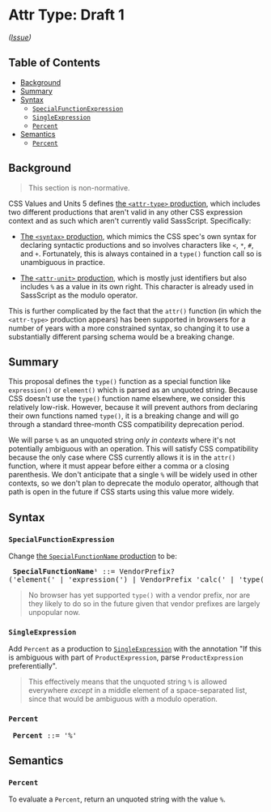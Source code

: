 # Attr Type: Draft 1

*([Issue](https://github.com/sass/sass/issues/4030))*

## Table of Contents

* [Background](#background)
* [Summary](#summary)
* [Syntax](#syntax)
  * [`SpecialFunctionExpression`](#specialfunctionexpression)
  * [`SingleExpression`](#singleexpression)
  * [`Percent`](#percent)
* [Semantics](#semantics)
  * [`Percent`](#percent-1)

## Background

> This section is non-normative.

CSS Values and Units 5 defines [the `<attr-type>` production], which includes
two different productions that aren't valid in any other CSS expression context
and as such which aren't currently valid SassScript. Specifically:

[the `<attr-type>` production]: https://drafts.csswg.org/css-values-5/#typedef-attr-type

* [The `<syntax>` production], which mimics the CSS spec's own syntax for
  declaring syntactic productions and so involves characters like `<`, `*`, `#`,
  and `+`. Fortunately, this is always contained in a `type()` function call so
  is unambiguous in practice.

* [The `<attr-unit>` production], which is mostly just identifiers but also
  includes `%` as a value in its own right. This character is already used in
  SassScript as the modulo operator.

[The `<syntax>` production]: https://drafts.csswg.org/css-values-5/#typedef-syntax
[The `<attr-unit>` production]: https://drafts.csswg.org/css-values-5/#typedef-attr-unit

This is further complicated by the fact that the `attr()` function (in which the
`<attr-type>` production appears) has been supported in browsers for a number of
years with a more constrained syntax, so changing it to use a substantially
different parsing schema would be a breaking change.

## Summary

This proposal defines the `type()` function as a special function like
`expression()` or `element()` which is parsed as an unquoted string. Because CSS
doesn't use the `type()` function name elsewhere, we consider this relatively
low-risk. However, because it will prevent authors from declaring their own
functions named `type()`, it is a breaking change and will go through a standard
three-month CSS compatibility deprecation period.

We will parse `%` as an unquoted string *only in contexts* where it's not
potentially ambiguous with an operation. This will satisfy CSS compatibility
because the only case where CSS currently allows it is in the `attr()` function,
where it must appear before either a comma or a closing parenthesis. We don't
anticipate that a single `%` will be widely used in other contexts, so we don't
plan to deprecate the modulo operator, although that path is open in the future
if CSS starts using this value more widely.

## Syntax

### `SpecialFunctionExpression`

Change [the `SpecialFunctionName` production] to be:

[the `SpecialFunctionName` production]: ../spec/syntax.md#specialfunctionexpression

<x><pre>
**SpecialFunctionName**¹      ::= VendorPrefix? ('element(' | 'expression(')
&#32;                           | VendorPrefix 'calc('
&#32;                           | 'type('
</pre></x>

> No browser has yet supported `type()` with a vendor prefix, nor are they
> likely to do so in the future given that vendor prefixes are largely unpopular
> now.

### `SingleExpression`

Add `Percent` as a production to [`SingleExpression`] with the annotation "If
this is ambiguous with part of `ProductExpression`, parse `ProductExpression`
preferentially".

[`SingleExpression`]: ../spec/syntax.md#singleexpression

> This effectively means that the unquoted string `%` is allowed everywhere
> *except* in a middle element of a space-separated list, since that would be
> ambiguous with a modulo operation.

### `Percent`

<x><pre>
**Percent** ::= '%'
</pre></x>

## Semantics

### `Percent`

To evaluate a `Percent`, return an unquoted string with the value `%`.
